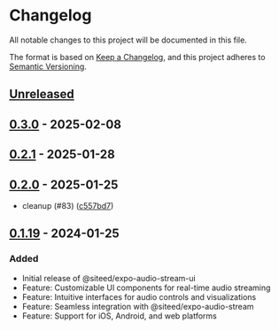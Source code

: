 # Changelog

All notable changes to this project will be documented in this file.

The format is based on [Keep a Changelog](https://keepachangelog.com/en/1.0.0/),
and this project adheres to [Semantic Versioning](https://semver.org/spec/v2.0.0.html).

## [Unreleased]


## [0.3.0] - 2025-02-08

## [0.2.1] - 2025-01-28

## [0.2.0] - 2025-01-25
- cleanup (#83) ([c557bd7](https://github.com/deeeed/expo-audio-stream/commit/c557bd79e3b043bc89695a0351014eaca6857036))
## [0.1.19] - 2024-01-25
### Added
- Initial release of @siteed/expo-audio-stream-ui
- Feature: Customizable UI components for real-time audio streaming
- Feature: Intuitive interfaces for audio controls and visualizations
- Feature: Seamless integration with @siteed/expo-audio-stream
- Feature: Support for iOS, Android, and web platforms

[unreleased]: https://github.com/deeeed/expo-audio-stream/compare/@siteed/expo-audio-ui@0.3.0...HEAD
[0.3.0]: https://github.com/deeeed/expo-audio-stream/compare/@siteed/expo-audio-ui@0.2.1...@siteed/expo-audio-ui@0.3.0
[0.2.1]: https://github.com/deeeed/expo-audio-stream/compare/@siteed/expo-audio-ui@0.2.0...@siteed/expo-audio-ui@0.2.1
[0.2.0]: https://github.com/deeeed/expo-audio-stream/compare/@siteed/expo-audio-ui@0.1.19...@siteed/expo-audio-ui@0.2.0
[Unreleased]: https://github.com/deeeed/expo-audio-stream/compare/@siteed/expo-audio-ui@0.1.19...HEAD
[0.1.19]: https://github.com/deeeed/expo-audio-stream/releases/tag/@siteed/expo-audio-ui@0.1.19
